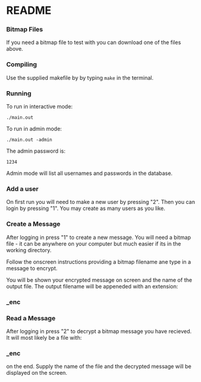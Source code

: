 # README

### Bitmap Files
If you need a bitmap file to test with you can download one of the files above.

### Compiling
Use the supplied makefile by by typing ```make``` in the terminal.

### Running
To run in interactive mode:
```
./main.out
```

To run in admin mode:
```
./main.out -admin
```
The admin password is:
```
1234
```
Admin mode will list all usernames and passwords in the database.

### Add a user

On first run you will need to make a new user by pressing "2". Then you can login by pressing "1".
You may create as many users as you like.

### Create a Message

After logging in press "1" to create a new message. You will need a bitmap file - it can be anywhere on your
computer but much easier if its in the working directory.

Follow the onscreen instructions providing a bitmap filename ane type in a message to encrypt.

You will be shown your encrypted message on screen and the name of the output file.
The output filename will be appeneded with an extension:
### _enc

### Read a Message

After logging in press "2" to decrypt a bitmap message you have recieved. It will most likely be a file with:
### _enc
on the end.
Supply the name of the file and the decrypted message will be displayed on the screen.

